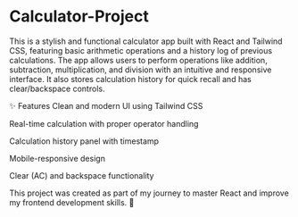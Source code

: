 # Calculator-Project

This is a stylish and functional calculator app built with React and Tailwind CSS, featuring basic arithmetic operations and a history log of previous calculations. The app allows users to perform operations like addition, subtraction, multiplication, and division with an intuitive and responsive interface. It also stores calculation history for quick recall and has clear/backspace controls.

✨ Features
Clean and modern UI using Tailwind CSS

Real-time calculation with proper operator handling

Calculation history panel with timestamp

Mobile-responsive design

Clear (AC) and backspace functionality

This project was created as part of my journey to master React and improve my frontend development skills. 💪
